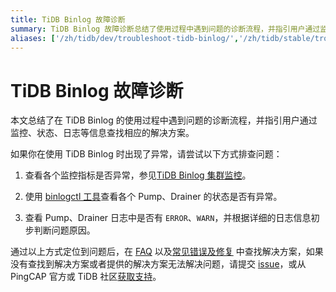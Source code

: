 ```yaml
---
title: TiDB Binlog 故障诊断
summary: TiDB Binlog 故障诊断总结了使用过程中遇到问题的诊断流程，并指引用户通过监控、状态、日志等信息查找解决方案。排查问题的方式包括查看监控指标、使用 binlogctl 工具查看 Pump、Drainer 状态，以及查看日志中的 ERROR 和 WARN 信息。定位到问题后，在 FAQ 和常见错误及修复中查找解决方案，如无法解决问题可提交 issue 或获取支持。
aliases: ['/zh/tidb/dev/troubleshoot-tidb-binlog/','/zh/tidb/stable/troubleshoot-tidb-binlog/','/docs-cn/dev/tidb-binlog/troubleshoot-tidb-binlog/','/docs-cn/dev/reference/tidb-binlog/troubleshoot/binlog/','/docs-cn/dev/how-to/troubleshoot/tidb-binlog/']
---
```


# TiDB Binlog 故障诊断

本文总结了在 TiDB Binlog 的使用过程中遇到问题的诊断流程，并指引用户通过监控、状态、日志等信息查找相应的解决方案。

如果你在使用 TiDB Binlog 时出现了异常，请尝试以下方式排查问题：

1. 查看各个监控指标是否异常，参见[TiDB Binlog 集群监控](/tidb-binlog/monitor-tidb-binlog-cluster.md)。

2. 使用 [binlogctl 工具](/tidb-binlog/binlog-control.md)查看各个 Pump、Drainer 的状态是否有异常。

3. 查看 Pump、Drainer 日志中是否有 `ERROR`、`WARN`，并根据详细的日志信息初步判断问题原因。

通过以上方式定位到问题后，在 [FAQ](/tidb-binlog/tidb-binlog-faq.md) 以及[常见错误及修复](/tidb-binlog/handle-tidb-binlog-errors.md) 中查找解决方案，如果没有查找到解决方案或者提供的解决方案无法解决问题，请提交 [issue](https://github.com/pingcap/tidb-binlog/issues)，或从 PingCAP 官方或 TiDB 社区[获取支持](/support.md)。
